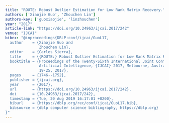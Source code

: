 ```yaml
---
title: "ROUTE: Robust Outlier Estimation for Low Rank Matrix Recovery."
authors: ['Xiaojie Guo', 'Zhouchen Lin']
authors-key: ['guoxiaojie', 'linzhouchen']
year: "2017"
article-link: "https://doi.org/10.24963/ijcai.2017/242"
venue: "IJCAI"
bibex: "@inproceedings{DBLP:conf/ijcai/GuoL17,
  author    = {Xiaojie Guo and
               Zhouchen Lin},
  editor    = {Carles Sierra},
  title     = {{ROUTE:} Robust Outlier Estimation for Low Rank Matrix Recovery},
  booktitle = {Proceedings of the Twenty-Sixth International Joint Conference on
               Artificial Intelligence, {IJCAI} 2017, Melbourne, Australia, August
               19-25, 2017},
  pages     = {1746--1752},
  publisher = {ijcai.org},
  year      = {2017},
  url       = {https://doi.org/10.24963/ijcai.2017/242},
  doi       = {10.24963/ijcai.2017/242},
  timestamp = {Tue, 20 Aug 2019 16:17:01 +0200},
  biburl    = {https://dblp.org/rec/conf/ijcai/GuoL17.bib},
  bibsource = {dblp computer science bibliography, https://dblp.org}
}"
---
```

